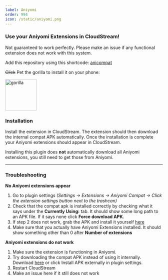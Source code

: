 ```yaml
---
label: Aniyomi
order: 994
icon: /static/aniyomi.png
---
```


### Use your Aniyomi Extensions in CloudStream!
Not guaranteed to work perfectly. Please make an issue if any functional extension does not work with this system.

Add this repository using this shortcode: [anicompat](https://raw.githubusercontent.com/CranberrySoup/AniyomiCompatExtension/master/repo.json)

~~Click~~ Pet the gorilla to install it on your phone:

<a href="cloudstreamrepo://raw.githubusercontent.com/CranberrySoup/AniyomiCompatExtension/master/repo.json"><img alt="gorilla" width="100px" src="https://cdn.jsdelivr.net/gh/twitter/twemoji@latest/assets/72x72/1f98d.png"/></a>

### Installation

Install the extension in CloudStream. The extension should then download the internal compat APK automatically. Once the installation is complete your Aniyomi extensions should appear in CloudStream.

Installing this plugin does __not__ automatically download all Aniyomi extensions, you still need to get those from Aniyomi.

---

### Troubleshooting

**No Aniyomi extensions appear**

1. Go to plugin settings _(Settings -> Extensions -> Aniyomi Compat -> Click the extension settings button next to the trashcan)_
2. Check that the compat apk is installed correctly by checking what it says under the **Currently Using:** tab. It should show some long path to an APK file. If it says none click **Force download APK**.
3. If step 2 does not work, grab the APK and install it yourself [here](https://github.com/CranberrySoup/AniyomiCompat/raw/builds/app-debug.apk)
4. Make sure that you actually have Aniyomi Extensions installed. It should show something other than 0 after **Number of extensions**

**Aniyomi extensions do not work**

1. Make sure the extension is functioning in Aniyomi.
2. Try downloading the compat APK instead of using it internally. Download [here](https://github.com/CranberrySoup/AniyomiCompat/raw/builds/app-debug.apk) or click Install APK externally in plugin settings.
3. Restart CloudStream
4. Make an issue here if it still does not work
